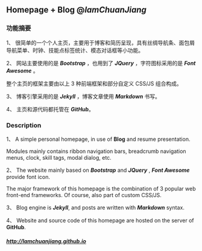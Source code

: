 
**Homepage** + **Blog** @_lamChuanJiang_
-

### 功能摘要

1、 很简单的一个个人主页，主要用于博客和简历呈现，具有丝绸导航条、面包屑导航菜单、时钟、技能点标签统计、模态对话框等小功能。

2、 网站主要使用的是 ***Bootstrap*** ，也用到了 ***JQuery*** ，字符图标采用的是 ***Font Awesome*** 。

整个主页的框架主要由以上 3 种前端框架和部分自定义 CSS/JS 组合构成。

3、 博客引擎采用的是 ***Jekyll*** ，博客文章使用 ***Markdown*** 书写。

4、 主页和源代码都托管在  ***GitHub***。

### Description

1、 A simple personal homepage, in use of **Blog** and resume presentation. 

Modules mainly contains ribbon navigation bars, breadcrumb navigation menus, clock, skill tags, modal dialog, etc.

2、 The website mainly based on ***Bootstrap*** and ***JQuery*** , ***Font Awesome*** provide font icon. 

The major framework of this homepage is the combination of 3 popular web front-end frameworks. Of course, also part of custom CSS/JS.

3、 Blog engine is ***Jekyll***, and posts are written with ***Markdown*** syntax.

4、 Website and source code of this homepage are hosted on the server of  **GitHub**.

##### <http://lamchuanjiang.github.io>